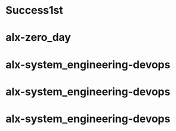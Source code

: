# Success1st
# alx-zero_day
# alx-system_engineering-devops
# alx-system_engineering-devops
# alx-system_engineering-devops
